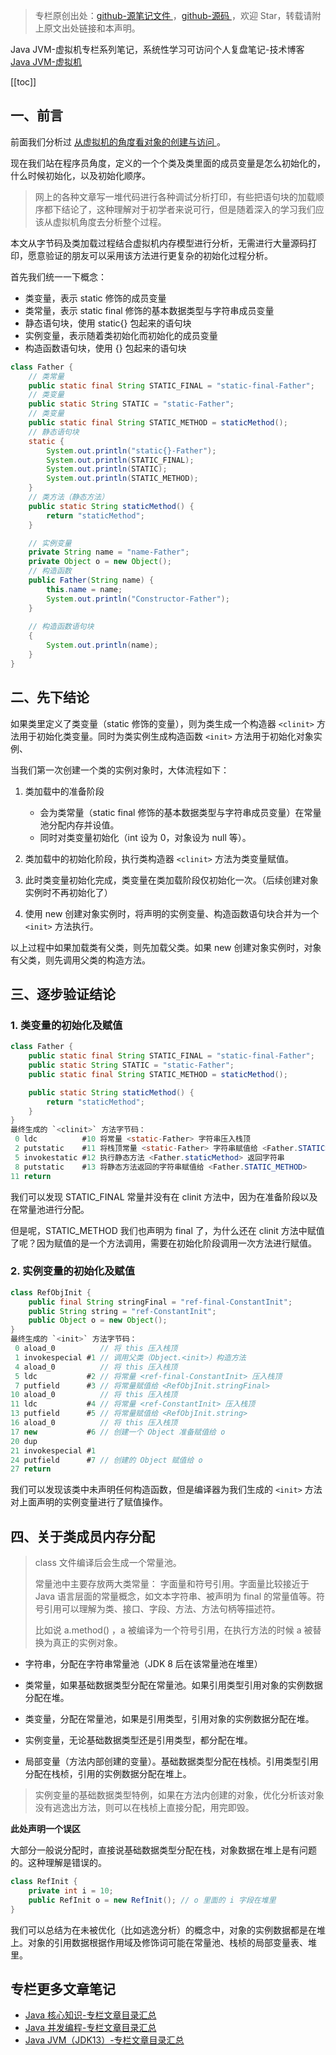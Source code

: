 > 专栏原创出处：[github-源笔记文件 ](https://github.com/GourdErwa/review-notes/tree/master/language/java-jvm) ，[github-源码 ](https://github.com/GourdErwa/java-advanced/tree/master/java-jvm)，欢迎 Star，转载请附上原文出处链接和本声明。

Java JVM-虚拟机专栏系列笔记，系统性学习可访问个人复盘笔记-技术博客 [Java JVM-虚拟机 ](https://review-notes.top/language/java-jvm/)

[[toc]]
## 一、前言
前面我们分析过 [从虚拟机的角度看对象的创建与访问 ](https://gourderwa.blog.csdn.net/article/details/103828111)。

现在我们站在程序员角度，定义的一个个类及类里面的成员变量是怎么初始化的，什么时候初始化，以及初始化顺序。

> 网上的各种文章写一堆代码进行各种调试分析打印，有些把语句块的加载顺序都下结论了，这种理解对于初学者来说可行，但是随着深入的学习我们应该从虚拟机角度去分析整个过程。

本文从字节码及类加载过程结合虚拟机内存模型进行分析，无需进行大量源码打印，愿意验证的朋友可以采用该方法进行更复杂的初始化过程分析。

首先我们统一一下概念：
- 类变量，表示 static 修饰的成员变量
- 类常量，表示 static final 修饰的基本数据类型与字符串成员变量
- 静态语句块，使用 static{} 包起来的语句块
- 实例变量，表示随着类初始化而初始化的成员变量
- 构造函数语句块，使用 {} 包起来的语句块
```java
class Father {
    // 类常量
    public static final String STATIC_FINAL = "static-final-Father";
    // 类变量
    public static String STATIC = "static-Father";
    // 类变量
    public static final String STATIC_METHOD = staticMethod();
    // 静态语句块
    static {
        System.out.println("static{}-Father");
        System.out.println(STATIC_FINAL);
        System.out.println(STATIC);
        System.out.println(STATIC_METHOD);
    }  
    // 类方法（静态方法）
    public static String staticMethod() {
        return "staticMethod";
    }

    // 实例变量
    private String name = "name-Father";
    private Object o = new Object();
    // 构造函数
    public Father(String name) {
        this.name = name;
        System.out.println("Constructor-Father");
    }
    
    // 构造函数语句块
    {
        System.out.println(name);
    }
}
```

## 二、先下结论
如果类里定义了类变量（static 修饰的变量），则为类生成一个构造器 `<clinit>` 方法用于初始化类变量。同时为类实例生成构造函数 `<init>` 方法用于初始化对象实例、

当我们第一次创建一个类的实例对象时，大体流程如下：

1. 类加载中的准备阶段
    - 会为类常量（static final 修饰的基本数据类型与字符串成员变量）在常量池分配内存并设值。
    - 同时对类变量初始化（int 设为 0，对象设为 null 等）。
    
2. 类加载中的初始化阶段，执行类构造器 `<clinit>` 方法为类变量赋值。

3. 此时类变量初始化完成，类变量在类加载阶段仅初始化一次。（后续创建对象实例时不再初始化了）

4. 使用 new 创建对象实例时，将声明的实例变量、构造函数语句块合并为一个 `<init>` 方法执行。

以上过程中如果加载类有父类，则先加载父类。如果 new 创建对象实例时，对象有父类，则先调用父类的构造方法。

## 三、逐步验证结论
### 1. 类变量的初始化及赋值
```java
class Father {
    public static final String STATIC_FINAL = "static-final-Father";
    public static String STATIC = "static-Father";
    public static final String STATIC_METHOD = staticMethod();

    public static String staticMethod() {
        return "staticMethod";
    }
}
最终生成的 `<clinit>` 方法字节码：
 0 ldc          #10 将常量 <static-Father> 字符串压入栈顶
 2 putstatic    #11 将栈顶常量 <static-Father> 字符串赋值给 <Father.STATIC>
 5 invokestatic #12 执行静态方法 <Father.staticMethod> 返回字符串
 8 putstatic    #13 将静态方法返回的字符串赋值给 <Father.STATIC_METHOD>
11 return
```
我们可以发现 STATIC_FINAL 常量并没有在 clinit 方法中，因为在准备阶段以及在常量池进行分配。

但是呢，STATIC_METHOD 我们也声明为 final 了，为什么还在 clinit 方法中赋值了呢？因为赋值的是一个方法调用，需要在初始化阶段调用一次方法进行赋值。

### 2. 实例变量的初始化及赋值
```java
class RefObjInit {
    public final String stringFinal = "ref-final-ConstantInit";
    public String string = "ref-ConstantInit";
    public Object o = new Object();
}
最终生成的 `<init>` 方法字节码：
 0 aload_0          // 将 this 压入栈顶
 1 invokespecial #1 // 调用父类（Object.<init>）构造方法
 4 aload_0          // 将 this 压入栈顶
 5 ldc           #2 // 将常量 <ref-final-ConstantInit> 压入栈顶
 7 putfield      #3 // 将常量赋值给 <RefObjInit.stringFinal>
10 aload_0          // 将 this 压入栈顶
11 ldc           #4 // 将常量 <ref-ConstantInit> 压入栈顶
13 putfield      #5 // 将常量赋值给 <RefObjInit.string>
16 aload_0          // 将 this 压入栈顶
17 new           #6 // 创建一个 Object 准备赋值给 o
20 dup          
21 invokespecial #1 
24 putfield      #7 // 创建的 Object 赋值给 o
27 return
```
我们可以发现该类中未声明任何构造函数，但是编译器为我们生成的 `<init>` 方法对上面声明的实例变量进行了赋值操作。

## 四、关于类成员内存分配
>class 文件编译后会生成一个常量池。
>
> 常量池中主要存放两大类常量：
> 字面量和符号引用。字面量比较接近于 Java 语言层面的常量概念，如文本字符串、被声明为 final 的常量值等。符号引用可以理解为类、接口、字段、方法、方法句柄等描述符。
>
> 比如说 a.method() ，a 被编译为一个符号引用，在执行方法的时候 a 被替换为真正的实例对象。

- 字符串，分配在字符串常量池（JDK 8 后在该常量池在堆里）

- 类常量，如果基础数据类型分配在常量池。如果引用类型引用对象的实例数据分配在堆。

- 类变量，分配在常量池，如果是引用类型，引用对象的实例数据分配在堆。

- 实例变量，无论基础数据类型还是引用类型，都分配在堆。

- 局部变量（方法内部创建的变量）。基础数据类型分配在栈桢。引用类型引用分配在栈桢，引用的实例数据分配在堆上。

> 实例变量的基础数据类型特例，如果在方法内创建的对象，优化分析该对象没有逃逸出方法，则可以在栈桢上直接分配，用完即毁。

**此处声明一个误区**

大部分一般说分配时，直接说基础数据类型分配在栈，对象数据在堆上是有问题的。这种理解是错误的。
```java
class RefInit {
    private int i = 10;
    public RefInit o = new RefInit(); // o 里面的 i 字段在堆里
}
```
我们可以总结为在未被优化（比如逃逸分析）的概念中，对象的实例数据都是在堆上。对象的引用数据根据作用域及修饰词可能在常量池、栈桢的局部变量表、堆里。

## 专栏更多文章笔记
- [Java 核心知识-专栏文章目录汇总](https://gourderwa.blog.csdn.net/article/details/104020339)
- [Java 并发编程-专栏文章目录汇总](https://blog.csdn.net/xiaohulunb/article/details/103594468)
- [Java JVM（JDK13）-专栏文章目录汇总](https://blog.csdn.net/xiaohulunb/article/details/103828570)